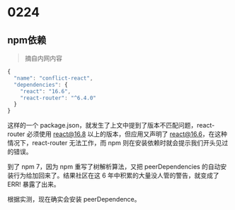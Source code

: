 # 0224

## npm依赖

> 摘自内网内容

```js
{
  "name": "conflict-react",
  "dependencies": {
    "react": "16.6",
    "react-router": "^6.4.0"
  }
}
```    

这样的一个 package.json，就发生了上文中提到了版本不匹配问题，react-router 必须使用 react@16.8 以上的版本，但应用又声明了 react@16.6，在这种情况下，react-router 无法工作，而 npm 则在安装依赖时就会提示我们开头见过的错误。    

到了 npm 7，因为 npm 重写了树解析算法，又把 peerDependencies 的自动安装行为给加回来了。结果社区在这 6 年中积累的大量没人管的警告，就变成了 ERR! 暴露了出来。    

根据实测，现在确实会安装 peerDependence。    